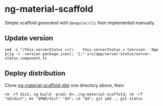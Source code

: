 ng-material-scaffold
====================

Simple scaffold generated with `@angular/cli` then implemented manually.

## Update version

    sed -i "/this.serverStatus =/c\    this.serverStatus = {version: 'App $(jq -r .version package.json); '};" src/app/server-status/server-status.component.ts

## Deploy distribution
Clone [ng-material-scaffold-dist](https://github.com/SamuelMarks/ng-material-scaffold-dist) one directory above, then:

    rm -rf dist; ng build -prod; d=../ng-material-scaffold; rm -rf "$d/dist"; mv "$PWD/dist" "$d"; cd "$d"; git add .; git status
